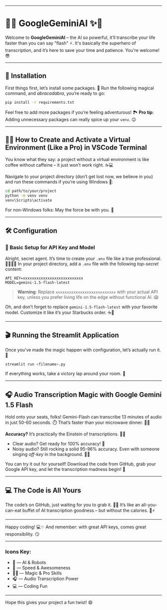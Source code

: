 
---

# 🤖✨ GoogleGeminiAI ✨🤖

Welcome to **GoogleGeminiAI** – the AI so powerful, it’ll transcribe your life faster than you can say "flash" ⚡. It's basically the superhero of transcription, and it’s here to save your time and patience. You're welcome! 😎

---

## 🚀 Installation

First things first, let’s install some packages. 🎒
Run the following magical command, and *abracadabra*, you’re ready to go:

```bash
pip install -r requirements.txt
```

Feel free to add more packages if you’re feeling adventurous! 🏞️
**Pro tip**: Adding unnecessary packages can really spice up your `venv`. 😉

---

## 🧙‍♂️ How to Create and Activate a Virtual Environment (Like a Pro) in VSCode Terminal

You know what they say: a project without a virtual environment is like coffee without caffeine – it just won’t work right. ☕💻

Navigate to your project directory (don’t get lost now, we believe in you) and run these commands if you’re using Windows 🏰:

```bash
cd path/to/your/project
python -m venv venv
venv\Scripts\activate
```

For non-Windows folks: May the force be with you. 💫

---

## 🛠️ Configuration

### 📜 Basic Setup for API Key and Model

Alright, secret agent. It’s time to create your `.env` file like a true professional. 👨‍💻👩‍💻
In your project directory, add a `.env` file with the following *top-secret* content:

```plaintext
API_KEY=xxxxxxxxxxxxxxxxxxxxxxxxxxx
MODEL=gemini-1.5-flash-latest
```

> **Warning**: Replace `xxxxxxxxxxxxxxxxxxxxxxxxxxx` with your actual API key, unless you prefer living life on the edge without functional AI. 😱

Oh, and don’t forget to replace `gemini-1.5-flash-latest` with your favorite model. Customize it like it’s your Starbucks order. ☕🌟

---

## 🎬 Running the Streamlit Application

Once you’ve made the magic happen with configuration, let’s actually run it. 💨

```bash
streamlit run <filename>.py
```

If everything works, take a victory lap around your room. 🏅

---

## 🎧 Audio Transcription Magic with Google Gemini 1.5 Flash

Hold onto your seats, folks! Gemini-Flash can transcribe 13 minutes of audio in just 50-60 seconds. ⏱️ That’s faster than your microwave dinner. 🍕🚀

**Accuracy?** It’s practically the Einstein of transcriptions. 🧠💡
- Clear audio? Get ready for 100% accuracy! 🎯
- Noisy audio? Still rocking a solid 95-96% accuracy. Even with someone singing *off-key* in the background. 🎤🎵

You can try it out for yourself! Download the code from GitHub, grab your Google API key, and let the transcription madness begin! 🕺

---

## 💻 The Code is All Yours

The code’s on GitHub, just waiting for you to grab it. 🦄✨
It’s like an all-you-can-eat buffet of AI transcription goodness – but without the calories. 🍔⚡

---

Happy coding! 💻✨
And remember: with great API keys, comes great responsibility. 😏

---

### Icons Key:
- 🤖 — AI & Robots
- 🚀 — Speed & Awesomeness
- 🧙‍♂️ — Magic & Pro Skills
- 🎧 — Audio Transcription Power
- 💻 — Coding Fun

---

Hope this gives your project a fun twist! 😄
